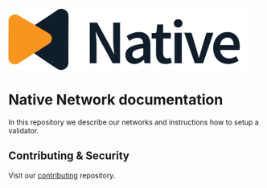 ![Logo!](assets/logo.png)

# Native Network documentation

In this repository we describe our networks and instructions how to setup a validator.

## Contributing & Security

Visit our [contributing](https://github.com/gonative-cc/contributig) repository.
